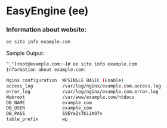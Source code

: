 # **EasyEngine (ee)**
### **Information about website:**

```bash
ee site info example.com
```
Sample Output:
```bash
^_^[root@example.com:~]# ee site info example.com
Information about example.com:

Nginx configuration	 WPSINGLE BASIC (Enable)
access_log		     /var/log/nginx/example.com.access.log
error_log		     /var/log/nginx/example.com.error.log
Webroot			     /var/www/example.com/htdocs
DB_NAME			     example_com
DB_USER			     example_com
DB_PASS			     S9EYeZsTKiiKO7v
table_prefix		 wp_
```

